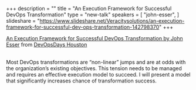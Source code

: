+++
description = ""
title = "An Execution Framework for Successful DevOps Transformation"
type = "new-talk"
speakers = [
        "john-esser",
]
slideshare = "https://www.slideshare.net/Veracitysolutions/an-execution-framework-for-successful-dev-ops-transformation-142798370"
+++
<div class = "row">
    <div class="col">
        <div id="presentation-embed-38915145"></div>
        <script src='https://slideslive.com/embed_presentation.js'></script>
        <script>
            embed = new SlidesLiveEmbed('presentation-embed-38915145', {
                presentationId: '38915145',
                autoPlay: false // change to true to autoplay the embedded presentation
            });
        </script>
        <a href="https://slideslive.com/38915145">An Execution Framework for Successful DevOps Transformation by John Esser</a>&nbsp;from&nbsp;<a href="https://slideslive.com/devopsdays-houston">DevOpsDays Houston</a> 
    <br/><br/>
    </div>
</div>

Most DevOps transformations are “non-linear” jumps and are at odds with the organization’s existing objectives. This tension needs to be managed and requires an effective execution model to succeed. I will present a model that significantly increases chance of transformation success.